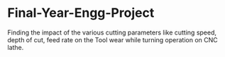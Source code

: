 # Final-Year-Engg-Project
Finding the impact of the various cutting parameters like cutting speed, depth of cut, feed rate on the Tool wear while turning operation on CNC lathe.
